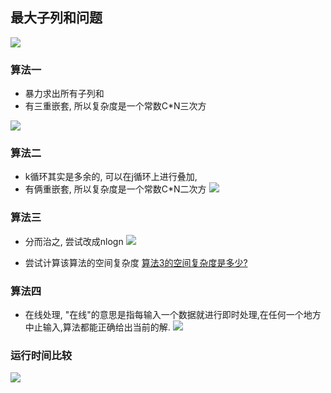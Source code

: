 ## 最大子列和问题
![](http://qiniu.rearib.top/20191911/1114-8.png)

### 算法一
- 暴力求出所有子列和
- 有三重嵌套, 所以复杂度是一个常数C*N三次方

![](http://qiniu.rearib.top/20191911/1118-0.png)

### 算法二
- k循环其实是多余的, 可以在j循环上进行叠加, 
- 有俩重嵌套, 所以复杂度是一个常数C*N二次方
![](http://qiniu.rearib.top/20191911/1121-W.png)

### 算法三
- 分而治之, 尝试改成nlogn
![](http://qiniu.rearib.top/20191911/1128-f.png)

- 尝试计算该算法的空间复杂度
[算法3的空间复杂度是多少?](https://www.icourse163.org/learn/ZJU-93001?tid=1003997005#/learn/content?type=detail&id=1007588478&cid=1009151927)

### 算法四
- 在线处理, "在线"的意思是指每输入一个数据就进行即时处理,在任何一个地方中止输入,算法都能正确给出当前的解.
![](http://qiniu.rearib.top/20191911/1133-S.png)

### 运行时间比较
![](http://qiniu.rearib.top/20191911/1136-l.png)












